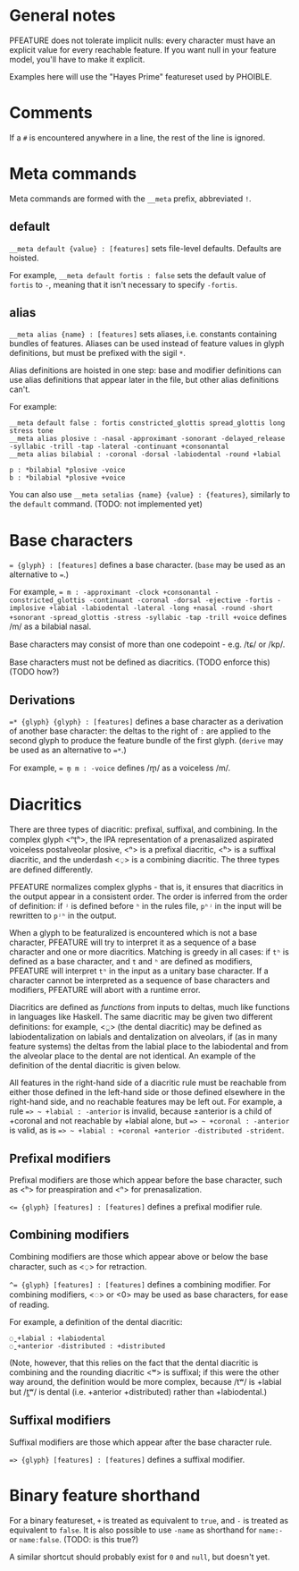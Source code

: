 # General notes

PFEATURE does not tolerate implicit nulls: every character must have an explicit value for every reachable feature. If you want null in your feature model, you'll have to make it explicit.

Examples here will use the "Hayes Prime" featureset used by PHOIBLE.

# Comments

If a `#` is encountered anywhere in a line, the rest of the line is ignored.

# Meta commands

Meta commands are formed with the `__meta` prefix, abbreviated `!`.

## default

`__meta default {value} : [features]` sets file-level defaults. Defaults are hoisted.

For example, `__meta default fortis : false` sets the default value of `fortis` to `-`, meaning that it isn't necessary to specify `-fortis`.

## alias

`__meta alias {name} : [features]` sets aliases, i.e. constants containing bundles of features. Aliases can be used instead of feature values in glyph definitions, but must be prefixed with the sigil `*`. 

Alias definitions are hoisted in one step: base and modifier definitions can use alias definitions that appear later in the file, but other alias definitions can't.

For example:
```
__meta default false : fortis constricted_glottis spread_glottis long stress tone
__meta alias plosive : -nasal -approximant -sonorant -delayed_release -syllabic -trill -tap -lateral -continuant +consonantal
__meta alias bilabial : -coronal -dorsal -labiodental -round +labial

p : *bilabial *plosive -voice
b : *bilabial *plosive +voice
```

You can also use `__meta setalias {name} {value} : {features}`, similarly to the `default` command. (TODO: not implemented yet)

# Base characters 

`= {glyph} : [features]` defines a base character. (`base` may be used as an alternative to `=`.)

For example, `= m : -approximant -clock +consonantal -constricted_glottis -continuant -coronal -dorsal -ejective -fortis -implosive +labial -labiodental -lateral -long +nasal -round -short +sonorant -spread_glottis -stress -syllabic -tap -trill +voice` defines /m/ as a bilabial nasal.

Base characters may consist of more than one codepoint - e.g. /tɕ/ or /kp/.

Base characters must not be defined as diacritics. (TODO enforce this) (TODO how?)

## Derivations

`=* {glyph} {glyph} : [features]` defines a base character as a derivation of another base character: the deltas to the right of `:` are applied to the second glyph to produce the feature bundle of the first glyph. (`derive` may be used as an alternative to `=*`.)

For example, `= m̥ m : -voice` defines /m̥/ as a voiceless /m/.

# Diacritics

There are three types of diacritic: prefixal, suffixal, and combining. In the complex glyph <ⁿt̠ʰ>, the IPA representation of a prenasalized aspirated voiceless postalveolar plosive, <ⁿ> is a prefixal diacritic, <ʰ> is a suffixal diacritic, and the underdash <◌̠> is a combining diacritic. The three types are defined differently.

PFEATURE normalizes complex glyphs - that is, it ensures that diacritics in the output appear in a consistent order. The order is inferred from the order of definition: if `ʲ` is defined before `ʰ` in the rules file, `pʰʲ` in the input will be rewritten to `pʲʰ` in the output.

When a glyph to be featuralized is encountered which is not a base character, PFEATURE will try to interpret it as a sequence of a base character and one or more diacritics. Matching is greedy in all cases: if `tʰ` is defined as a base character, and `t` and `ʰ` are defined as modifiers, PFEATURE will interpret `tʰ` in the input as a unitary base character. If a character cannot be interpreted as a sequence of base characters and modifiers, PFEATURE will abort with a runtime error.

Diacritics are defined as *functions* from inputs to deltas, much like functions in languages like Haskell. The same diacritic may be given two different definitions: for example, <◌̪> (the dental diacritic) may be defined as labiodentalization on labials and dentalization on alveolars, if (as in many feature systems) the deltas from the labial place to the labiodental and from the alveolar place to the dental are not identical. An example of the definition of the dental diacritic is given below.

All features in the right-hand side of a diacritic rule must be reachable from either those defined in the left-hand side or those defined elsewhere in the right-hand side, and no reachable features may be left out. For example, a rule `=> ~ +labial : -anterior` is invalid, because ±anterior is a child of +coronal and not reachable by +labial alone, but `=> ~ +coronal : -anterior` is valid, as is `=> ~ +labial : +coronal +anterior -distributed -strident`.

## Prefixal modifiers
Prefixal modifiers are those which appear before the base character, such as <ʰ> for preaspiration and <ⁿ> for prenasalization.

`<= {glyph} [features] : [features]` defines a prefixal modifier rule.

## Combining modifiers
Combining modifiers are those which appear above or below the base character, such as <◌̠> for retraction.

`^= {glyph} [features] : [features]` defines a combining modifier. For combining modifiers, <◌> or <0> may be used as base characters, for ease of reading.

For example, a definition of the dental diacritic: 

```
◌̪ +labial : +labiodental
◌̪ +anterior -distributed : +distributed
```

(Note, however, that this relies on the fact that the dental diacritic is combining and the rounding diacritic <ʷ> is suffixal; if this were the other way around, the definition would be more complex, because /tʷ/ is +labial but /t̪ʷ/ is dental (i.e. +anterior +distributed) rather than +labiodental.)

## Suffixal modifiers
Suffixal modifiers are those which appear after the base character rule.

`=> {glyph} [features] : [features]` defines a suffixal modifier.

# Binary feature shorthand

For a binary featureset, `+` is treated as equivalent to `true`, and `-` is treated as equivalent to `false`. It is also possible to use `-name` as shorthand for `name:-` or `name:false`. (TODO: is this true?)

A similar shortcut should probably exist for `0` and `null`, but doesn't yet.